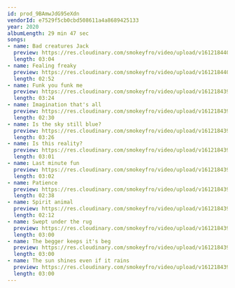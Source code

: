 ```yaml
---
id: prod_9BAmwJdG95eXdn
vendorId: e7529f5cb0cbd508611a4a8689425133
year: 2020
albumLength: 29 min 47 sec
songs: 
- name: Bad creatures Jack
  preview: https://res.cloudinary.com/smokeyfro/video/upload/v1612184402/fof-audio/jonty-hendrix/phoenix/xm0tyspmcymgxs8mp9lx.mp3
  length: 03:04
- name: Fealing freaky
  preview: https://res.cloudinary.com/smokeyfro/video/upload/v1612184400/fof-audio/jonty-hendrix/phoenix/xzbj19wt3u3fnbduwykp.mp3
  length: 02:52
- name: Funk you funk me
  preview: https://res.cloudinary.com/smokeyfro/video/upload/v1612184399/fof-audio/jonty-hendrix/phoenix/yru7drqzejozrr25s6m3.mp3
  length: 03:24
- name: Imagination that's all
  preview: https://res.cloudinary.com/smokeyfro/video/upload/v1612184399/fof-audio/jonty-hendrix/phoenix/yru7drqzejozrr25s6m3.mp3
  length: 02:30
- name: Is the sky still blue?
  preview: https://res.cloudinary.com/smokeyfro/video/upload/v1612184397/fof-audio/jonty-hendrix/phoenix/lkadua3qluffq9zde6rf.mp3
  length: 03:26
- name: Is this reality?
  preview: https://res.cloudinary.com/smokeyfro/video/upload/v1612184395/fof-audio/jonty-hendrix/phoenix/bjl4fhfdthtotlsdqtsh.mp3
  length: 03:01
- name: Last minute fun
  preview: https://res.cloudinary.com/smokeyfro/video/upload/v1612184394/fof-audio/jonty-hendrix/phoenix/xkviymdduacqz7gbewj3.mp3
  length: 03:02
- name: Patience
  preview: https://res.cloudinary.com/smokeyfro/video/upload/v1612184394/fof-audio/jonty-hendrix/phoenix/f92cirnd6qgcdxoaxf1r.mp3
  length: 02:38
- name: Spirit animal
  preview: https://res.cloudinary.com/smokeyfro/video/upload/v1612184393/fof-audio/jonty-hendrix/phoenix/i1rbrhzaxafbbpgij2p9.mp3
  length: 02:12
- name: Swept under the rug
  preview: https://res.cloudinary.com/smokeyfro/video/upload/v1612184392/fof-audio/jonty-hendrix/phoenix/xibbcqup4jnnpab3blru.mp3
  length: 03:00
- name: The begger keeps it's beg
  preview: https://res.cloudinary.com/smokeyfro/video/upload/v1612184393/fof-audio/jonty-hendrix/phoenix/i1rbrhzaxafbbpgij2p9.mp3
  length: 03:00
- name: The sun shines even if it rains
  preview: https://res.cloudinary.com/smokeyfro/video/upload/v1612184392/fof-audio/jonty-hendrix/phoenix/xibbcqup4jnnpab3blru.mp3
  length: 03:00
---
```

